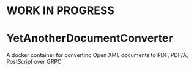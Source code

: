 # WORK IN PROGRESS

# YetAnotherDocumentConverter
A docker container for converting Open XML documents to PDF, PDF/A, PostScript over GRPC
